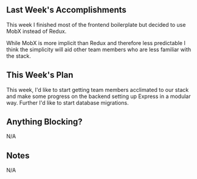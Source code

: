 ## Last Week's Accomplishments

This week I finished most of the frontend boilerplate but decided to use MobX instead of Redux.

While MobX is more implicit than Redux and therefore less predictable I think the simplicity will aid other team members who are less familiar with the stack.

## This Week's Plan

This week, I'd like to start getting team members acclimated to our stack and make some progress on the backend setting up Express in a modular way.
Further I'd like to start database migrations.

## Anything Blocking?

N/A

## Notes

N/A
